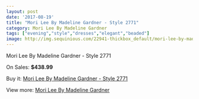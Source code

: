 ```yaml
---
layout: post
date: '2017-08-19'
title: "Mori Lee By Madeline Gardner - Style 2771"
category: Mori Lee By Madeline Gardner
tags: ["evening","style","dresses","elegant","beaded"]
image: http://img.sequinious.com/22941-thickbox_default/mori-lee-by-madeline-gardner-style-2771.jpg
---
```

Mori Lee By Madeline Gardner - Style 2771

On Sales: **$438.99**
<a href="https://www.sequinious.com/mori-lee-by-madeline-gardner/10071-mori-lee-by-madeline-gardner-style-2771.html"><amp-img layout="responsive" width="600" height="600" src="//img.sequinious.com/22941-thickbox_default/mori-lee-by-madeline-gardner-style-2771.jpg" alt="Mori Lee By Madeline Gardner - Style 2771 0" /></a>
<a href="https://www.sequinious.com/mori-lee-by-madeline-gardner/10071-mori-lee-by-madeline-gardner-style-2771.html"><amp-img layout="responsive" width="600" height="600" src="//img.sequinious.com/22945-thickbox_default/mori-lee-by-madeline-gardner-style-2771.jpg" alt="Mori Lee By Madeline Gardner - Style 2771 1" /></a>
<a href="https://www.sequinious.com/mori-lee-by-madeline-gardner/10071-mori-lee-by-madeline-gardner-style-2771.html"><amp-img layout="responsive" width="600" height="600" src="//img.sequinious.com/22944-thickbox_default/mori-lee-by-madeline-gardner-style-2771.jpg" alt="Mori Lee By Madeline Gardner - Style 2771 2" /></a>
<a href="https://www.sequinious.com/mori-lee-by-madeline-gardner/10071-mori-lee-by-madeline-gardner-style-2771.html"><amp-img layout="responsive" width="600" height="600" src="//img.sequinious.com/22943-thickbox_default/mori-lee-by-madeline-gardner-style-2771.jpg" alt="Mori Lee By Madeline Gardner - Style 2771 3" /></a>
<a href="https://www.sequinious.com/mori-lee-by-madeline-gardner/10071-mori-lee-by-madeline-gardner-style-2771.html"><amp-img layout="responsive" width="600" height="600" src="//img.sequinious.com/22942-thickbox_default/mori-lee-by-madeline-gardner-style-2771.jpg" alt="Mori Lee By Madeline Gardner - Style 2771 4" /></a>

Buy it: [Mori Lee By Madeline Gardner - Style 2771](https://www.sequinious.com/mori-lee-by-madeline-gardner/10071-mori-lee-by-madeline-gardner-style-2771.html "Mori Lee By Madeline Gardner - Style 2771")

View more: [Mori Lee By Madeline Gardner](https://www.sequinious.com/29-mori-lee-by-madeline-gardner "Mori Lee By Madeline Gardner")